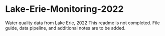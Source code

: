 # Lake-Erie-Monitoring-2022
Water quality data from Lake Erie, 2022
This readme is not completed. File guide, data pipeline, and additional notes are to be added. 
